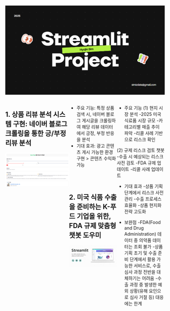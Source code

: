 
![메인 프로젝트 이미지](marketing.png)

<div style="display: flex; justify-content: space-between;">
<div style="width: 40%;">


## 1. 상품 리뷰 분석 시스템 구현: 네이버 블로그 크롤링을 통한 긍/부정 리뷰 분석

![프로젝트2 이미지](subportfolio1.png)
</div>
<div style="width: 30%;">
  
* 주요 기능: 특정 상품 검색 시, 네이버 블로그 게시글을 크롤링하여 해당 리뷰 데이터에서 긍정, 부정 반응을 분석
* 기대 효과: 광고 콘텐츠 게시 가능한 환경 구현 > 콘텐츠 수익화 가능
<br>
<br>

## 2. 미국 식품 수출을 준비하는 K-푸드 기업을 위한, FDA 규제 맞춤형 챗봇 도우미
 

![프로젝트2 이미지](streamlit.png)
</div>
<div style="width: 30%;">
  
* 주요 기능
(1) 현지 시장 분석
-2025 미국 식료품 시장 규모
-카테고리별 매출 추이 파악
-리콜 사례 기반으로 리스크 확인

(2) 규제 리스크 검토 챗봇
-수출 시 예상되는 리스크 사전 검토
-FDA 규제 업데이트
-리콜 사례 업데이트

* 기대 효과
-상품 기획 단계에서 리스크 사전 관리
-수출 프로세스 효율화
-상품 현지화 전략 고도화

* 보완점
-FDA(Food and Drug Administration) 데이터 중  의약품 데이터는 조회 불가
-상품 기획 초기 및 수출 준비 단계에서 활용 가능한 서비스로, 
수출 심사 과정 전반을 대체하기는 어려움
-수출 과정 중 발생한 예외 상황(유해 요인으로 심사 거절 등) 대응에는  한계
